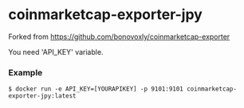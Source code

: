 # coinmarketcap-exporter-jpy
Forked from https://github.com/bonovoxly/coinmarketcap-exporter

You need 'API_KEY' variable.
### Example
```
$ docker run -e API_KEY=[YOURAPIKEY] -p 9101:9101 coinmarketcap-exporter-jpy:latest
```
